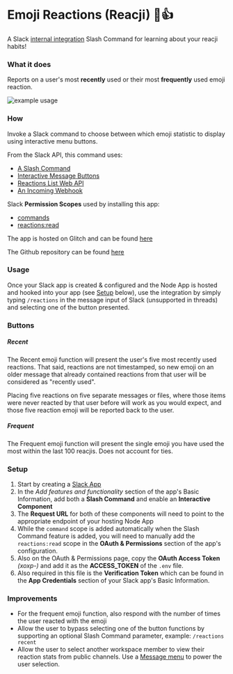 Emoji Reactions (Reacji) 🙂👍
=============================

A Slack [internal integration](https://api.slack.com/slack-apps#internal_integrations) Slash Command for learning about your reacji habits!

### What it does

Reports on a user's most **recently** used or their most **frequently** used emoji reaction.

![example usage](https://cdn.glitch.com/0c38a686-d565-410c-8934-96e420fcadc2%2Fsample.png?1523035899535 "What it looks like")


### How

Invoke a Slack command to choose between which emoji statistic to display using interactive menu buttons.

From the Slack API, this command uses:
- [A Slash Command](https://api.slack.com/slash-commands)
- [Interactive Message Buttons](https://api.slack.com/docs/message-buttons)
- [Reactions List Web API](https://api.slack.com/methods/reactions.list)
- [An Incoming Webhook](https://api.slack.com/incoming-webhooks)

Slack **Permission Scopes** used by installing this app:
- [commands](https://api.slack.com/scopes/commands)
- [reactions:read](https://api.slack.com/scopes/reactions:read)

The app is hosted on Glitch and can be found [here](https://glitch.com/edit/#!/assignment-stuff)

The Github repository can be found [here](https://github.com/amarinelli/slack-reaction-command)

### Usage
Once your Slack app is created & configured and the Node App is hosted and hooked into your app (see [Setup](#setup) below), use the integration by simply typing `/reactions` in the message input of Slack (unsupported in threads) and selecting one of the button presented.

### Buttons

##### Recent
The Recent emoji function will present the user's five most recently used reactions.  That said, reactions are not timestamped, so new emoji on an older message that already contained reactions from that user will be considered as "recently used".

Placing five reactions on five separate messages or files, where those items were never reacted by that user before will work as you would expect, and those five reaction emoji will be reported back to the user.

##### Frequent
The Frequent emoji function will present the single emoji you have used the most within the last 100 reacjis.  Does not account for ties.

### Setup

1. Start by creating a [Slack App](https://api.slack.com/slack-apps)
2. In the *Add features and functionality* section of the app's Basic Information, add both a **Slash Command** and enable an **Interactive Component**
3. The **Request URL** for both of these components will need to point to the appropriate endpoint of your hosting Node App
4. While the `command` scope is added automatically when the Slash Command feature is added, you will need to manually add the `reactions:read` scope in the **OAuth & Permissions** section of the app's configuration.
5. Also on the OAuth & Permissions page, copy the **OAuth Access Token** *(xoxp-)* and add it as the **ACCESS_TOKEN** of the `.env` file.
6. Also required in this file is the **Verification Token** which can be found in the **App Credentials** section of your Slack app's Basic Information.

### Improvements
- For the frequent emoji function, also respond with the number of times the user reacted with the emoji
- Allow the user to bypass selecting one of the button functions by supporting an optional Slash Command parameter, example: `/reactions recent`
- Allow the user to select another workspace member to view their reaction stats from public channels.  Use a [Message menu](https://api.slack.com/docs/message-menus) to power the user selection.
